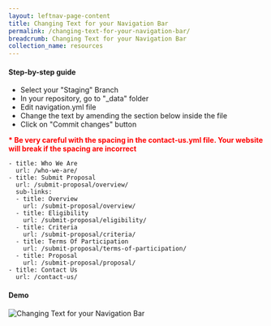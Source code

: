 ```yaml
---
layout: leftnav-page-content
title: Changing Text for your Navigation Bar
permalink: /changing-text-for-your-navigation-bar/
breadcrumb: Changing Text for your Navigation Bar
collection_name: resources
---
```


#### **Step-by-step guide**
* Select your "Staging" Branch
* In your repository, go to "_data" folder
* Edit navigation.yml file
* Change the text by amending the section below inside the file
* Click on "Commit changes" button

<font color="red"><b>* Be very careful with the spacing in the contact-us.yml file. Your website will break if the spacing are incorrect</b></font>
```
- title: Who We Are
  url: /who-we-are/
- title: Submit Proposal
  url: /submit-proposal/overview/
  sub-links:
  - title: Overview
    url: /submit-proposal/overview/
  - title: Eligibility
    url: /submit-proposal/eligibility/
  - title: Criteria
    url: /submit-proposal/criteria/
  - title: Terms Of Participation
    url: /submit-proposal/terms-of-participation/
  - title: Proposal
    url: /submit-proposal/proposal/
- title: Contact Us
  url: /contact-us/
```

#### **Demo**
![Changing Text for your Navigation Bar](/images/resources/changing-text-for-your-navigation-bar.gif)
